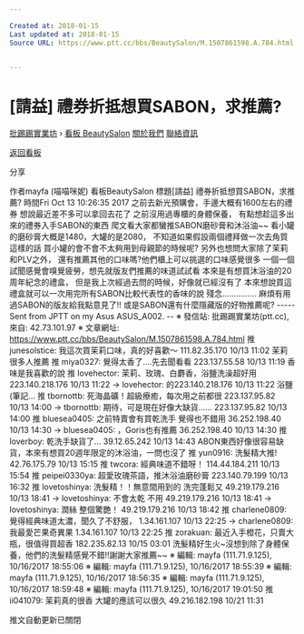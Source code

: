 ```yaml
---

Created at: 2018-01-15
Last updated at: 2018-01-15
Source URL: https://www.ptt.cc/bbs/BeautySalon/M.1507861598.A.784.html


---
```


# [請益] 禮券折抵想買SABON，求推薦?


[批踢踢實業坊](https://www.ptt.cc/) › [看板 BeautySalon](https://www.ptt.cc/bbs/BeautySalon/index.html) [關於我們](https://www.ptt.cc/about.html) [聯絡資訊](https://www.ptt.cc/contact.html)

[返回看板](https://www.ptt.cc/bbs/BeautySalon/index.html)

分享

作者mayfa (喵喵咪妮)
看板BeautySalon
標題\[請益\] 禮券折抵想買SABON，求推薦?
時間Fri Oct 13 10:26:35 2017
之前去新光預購會，手邊大概有1600左右的禮券 想說最近差不多可以拿回去花了 之前沒用過專櫃的身體保養， 有點想趁這多出來的禮券入手SABON的東西 爬文看大家都蠻推SABON磨砂膏和沐浴油~~ 看小罐的磨砂膏大概是1480，大罐的是2080， 不知道如果假設兩個禮拜做一次去角質這樣的話 買小罐的會不會不太夠用到母親節的時候呢? 另外也想問大家除了茉莉和PLV之外， 還有推薦其他的口味嗎?他們櫃上可以挑選的口味感覺很多 一個一個試聞感覺會嗅覺疲勞，想先就版友們推薦的味道試試看 本來是有想買沐浴油的20周年紀念的禮盒， 但是我上次經過去問的時候，好像就已經沒有了 本來想說買這禮盒就可以一次用完所有SABON比較代表性的香味的說 殘念…………… 麻煩有用過SABON的版友給我點意見了!! 或是SABON還有什麼隱藏版的好物推薦呢? ----- Sent from JPTT on my Asus ASUS\_A002. -- ※ 發信站: 批踢踢實業坊(ptt.cc), 來自: 42.73.101.97 ※ 文章網址: <https://www.ptt.cc/bbs/BeautySalon/M.1507861598.A.784.html>
推 junesolstice: 我這次買茉莉口味，真的好喜歡～ 111.82.35.170 10/13 11:02
茉莉很多人推薦
推 miya0327: 覺得太香了....先去聞看看 223.137.55.58 10/13 11:19
香味是我喜歡的說
推 lovehector: 茉莉、玫瑰、白麝香，浴鹽洗澡超好用223.140.218.176 10/13 11:22
→ lovehector: 的223.140.218.176 10/13 11:22
浴鹽(筆記...
推 tbornottb: 死海晶礦！超級療癒，每次用之前都很 223.137.95.82 10/13 14:00
→ tbornottb: 期待，可是現在好像大缺貨...... 223.137.95.82 10/13 14:00
推 bluesea0405: 之前特賣會有買乾洗手 覺得也不錯用 36.252.198.40 10/13 14:30
→ bluesea0405: ，Goris也有推薦 36.252.198.40 10/13 14:30
推 loverboy: 乾洗手缺貨了... 39.12.65.242 10/13 14:43
ABON東西好像很容易缺貨，本來有想買20週年限定的沐浴油，一問也沒了
推 yun0916: 洗髮精大推! 42.76.175.79 10/13 15:15
推 twcora: 經典味道不錯呀！ 114.44.184.211 10/13 15:54
推 peipei0330ya: 超愛玫瑰茶語，推沐浴油磨砂膏 223.140.79.199 10/13 16:32
推 lovetoshinya: 洗髮精！！無意間用到的 洗完蓬鬆又 49.219.179.216 10/13 18:41
→ lovetoshinya: 不會太乾 不用 49.219.179.216 10/13 18:41
→ lovetoshinya: 潤絲 整個驚艷！ 49.219.179.216 10/13 18:42
推 charlene0809: 覺得經典味道太濃，聞久了不舒服， 1.34.161.107 10/13 22:25
→ charlene0809: 我最愛芒果奇異果 1.34.161.107 10/13 22:25
推 zorakuan: 最近入手橙花，只賣大瓶，很值得買超香 182.235.82.13 10/15 03:01
洗髮精好生火~沒想到除了身體保養，他們的洗髮精感覺不錯!!謝謝大家推薦~~ ※ 編輯: mayfa (111.71.9.125), 10/16/2017 18:55:06 ※ 編輯: mayfa (111.71.9.125), 10/16/2017 18:55:39 ※ 編輯: mayfa (111.71.9.125), 10/16/2017 18:56:35 ※ 編輯: mayfa (111.71.9.125), 10/16/2017 18:59:48 ※ 編輯: mayfa (111.71.9.125), 10/16/2017 19:01:50
推 ii041079: 茉莉真的很香 大罐的應該可以很久 49.216.182.198 10/21 11:31

推文自動更新已關閉

